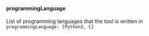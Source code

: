 #### <a name="plang1"><a/>programmingLanguage
List of programming languages that the tool is written in `programmingLanguage: [Python2, C]`